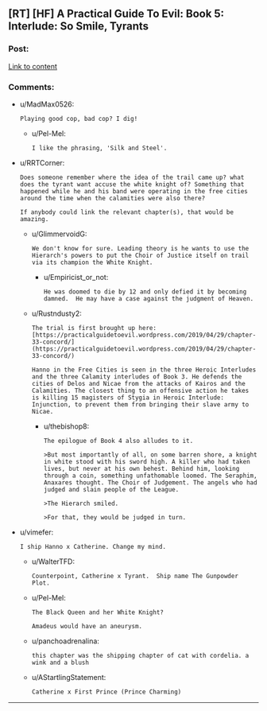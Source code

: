 ## [RT] [HF] A Practical Guide To Evil: Book 5: Interlude: So Smile, Tyrants

### Post:

[Link to content](https://practicalguidetoevil.wordpress.com/2019/10/09/interlude-so-smile-tyrants/)

### Comments:

- u/MadMax0526:
  ```
  Playing good cop, bad cop? I dig!
  ```

  - u/Pel-Mel:
    ```
    I like the phrasing, 'Silk and Steel'.
    ```

- u/RRTCorner:
  ```
  Does someone remember where the idea of the trail came up? what does the tyrant want accuse the white knight of? Something that happened while he and his band were operating in the free cities around the time when the calamities were also there?

  If anybody could link the relevant chapter(s), that would be amazing.
  ```

  - u/GlimmervoidG:
    ```
    We don't know for sure. Leading theory is he wants to use the Hierarch's powers to put the Choir of Justice itself on trail via its champion the White Knight.
    ```

    - u/Empiricist_or_not:
      ```
      He was doomed to die by 12 and only defied it by becoming damned.  He may have a case against the judgment of Heaven.
      ```

  - u/Rustndusty2:
    ```
    The trial is first brought up here:  [https://practicalguidetoevil.wordpress.com/2019/04/29/chapter-33-concord/](https://practicalguidetoevil.wordpress.com/2019/04/29/chapter-33-concord/) 

    Hanno in the Free Cities is seen in the three Heroic Interludes and the three Calamity interludes of Book 3. He defends the cities of Delos and Nicae from the attacks of Kairos and the Calamities. The closest thing to an offensive action he takes is killing 15 magisters of Stygia in Heroic Interlude: Injunction, to prevent them from bringing their slave army to Nicae.
    ```

    - u/thebishop8:
      ```
      The epilogue of Book 4 also alludes to it.

      >But most importantly of all, on some barren shore, a knight in white stood with his sword high. A killer who had taken lives, but never at his own behest. Behind him, looking through a coin, something unfathomable loomed. The Seraphim, Anaxares thought. The Choir of Judgement. The angels who had judged and slain people of the League.

      >The Hierarch smiled.

      >For that, they would be judged in turn.
      ```

- u/vimefer:
  ```
  I ship Hanno x Catherine. Change my mind.
  ```

  - u/WalterTFD:
    ```
    Counterpoint, Catherine x Tyrant.  Ship name The Gunpowder Plot.
    ```

  - u/Pel-Mel:
    ```
    The Black Queen and her White Knight?

    Amadeus would have an aneurysm.
    ```

  - u/panchoadrenalina:
    ```
    this chapter was the shipping chapter of cat with cordelia. a wink and a blush
    ```

  - u/AStartlingStatement:
    ```
    Catherine x First Prince (Prince Charming)
    ```

---

